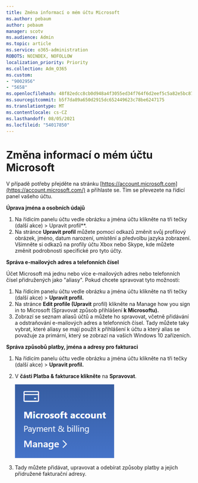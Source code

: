 ```yaml
---
title: Změna informací o mém účtu Microsoft
ms.author: pebaum
author: pebaum
manager: scotv
ms.audience: Admin
ms.topic: article
ms.service: o365-administration
ROBOTS: NOINDEX, NOFOLLOW
localization_priority: Priority
ms.collection: Adm_O365
ms.custom:
- "9002956"
- "5658"
ms.openlocfilehash: 48f82edcc8cb0d948a4f3055ed34f764f6d2eef5c5a82e5bc87d50993825704d
ms.sourcegitcommit: b5f7da89a650d2915dc652449623c78be6247175
ms.translationtype: MT
ms.contentlocale: cs-CZ
ms.lasthandoff: 08/05/2021
ms.locfileid: "54017850"
---
```

# <a name="change-my-microsoft-account-information"></a>Změna informací o mém účtu Microsoft

V případě potřeby přejděte na stránku [https://account.microsoft.com](https://account.microsoft.com/) a přihlaste se. Tím se převezete na řídicí panel vašeho účtu.  

**Úprava jména a osobních údajů**

1. Na řídicím panelu účtu vedle obrázku a jména účtu klikněte na tři tečky (další akce) > Upravit profil**.
2. Na stránce **Upravit profil** můžete pomocí odkazů změnit svůj profilový obrázek, jméno, datum narození, umístění a předvolbu jazyka zobrazení. Všimněte si odkazů na profily účtu Xbox nebo Skype, kde můžete změnit podrobnosti specifické pro tyto účty.

**Správa e-mailových adres a telefonních čísel**

Účet Microsoft má jednu nebo více e-mailových adres nebo telefonních čísel přidružených jako "aliasy". Pokud chcete spravovat tyto možnosti:

1. Na řídicím panelu účtu vedle obrázku a jména účtu klikněte na tři tečky (další akce) > **Upravit profil.**
2. Na stránce **Edit profile (Upravit** profil) klikněte na Manage how you sign in to Microsoft (Spravovat způsob přihlášení **k Microsoftu).** 
3. Zobrazí se seznam aliasů účtů a můžete ho spravovat, včetně přidávání a odstraňování e-mailových adres a telefonních čísel. Tady můžete taky vybrat, které aliasy se mají použít k přihlášení k účtu a který alias se považuje za primární, který se zobrazí na vašich Windows 10 zařízeních.

**Správa způsobů platby, jména a adresy pro fakturaci** 

1. Na řídicím panelu účtu vedle obrázku a jména účtu klikněte na tři tečky (další akce) > **Upravit profil.**
2. V **části Platba & fakturace klikněte** na **Spravovat**.

    ![Správa plateb a fakturace](media/manage-account.png)

3. Tady můžete přidávat, upravovat a odebírat způsoby platby a jejich přidružené fakturační adresy. 
